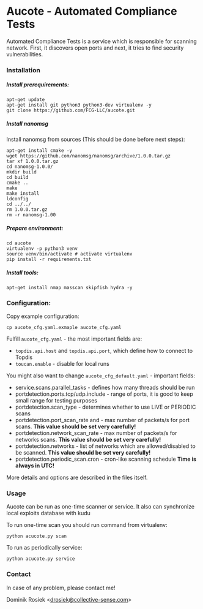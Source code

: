 # Aucote - Automated Compliance Tests

Automated Compliance Tests is a service which is responsible for scanning network. First, it discovers open ports and next, it tries to find security vulnerabilities.

### Installation

##### Install prerequirements:
```
apt-get update
apt-get install git python3 python3-dev virtualenv -y
git clone https://github.com/FCG-LLC/aucote.git
```

##### Install nanomsg

Install nanomsg from sources (This should be done before next steps):
```
apt-get install cmake -y
wget https://github.com/nanomsg/nanomsg/archive/1.0.0.tar.gz
tar xf 1.0.0.tar.gz
cd nanomsg-1.0.0/
mkdir build
cd build
cmake ..
make
make install
ldconfig
cd ../../
rm 1.0.0.tar.gz
rm -r nanomsg-1.00
```

##### Prepare environment:
```
cd aucote
virtualenv -p python3 venv
source venv/bin/activate # activate virtualenv
pip install -r requirements.txt
```

##### Install tools:
```
apt-get install nmap masscan skipfish hydra -y
```

### Configuration:

Copy example configuration:
```
cp aucote_cfg.yaml.exmaple aucote_cfg.yaml
```

Fulfill `aucote_cfg.yaml` - the most important fields are:
 - `topdis.api.host` and `topdis.api.port`, which define how to connect to Topdis 
 - `toucan.enable` - disable for local runs
 
You might also want to change `aucote_cfg_default.yaml` - important fields:
 - service.scans.parallel_tasks - defines how many threads should be run
 - portdetection.ports.tcp/udp.include - range of ports, it is good to keep small range for testing purposes
 - portdetection.scan_type - determines whether to use LIVE or PERIODIC scans
 - portdetection.port_scan_rate and - max number of packets/s for port scans. **This value should be set very carefully!**
 - portdetection.network_scan_rate - max number of packets/s for networks scans. **This value should be set very carefully!**
 - portdetection.networks - list of networks which are allowed/disabled to be scanned. **This value should be set very carefully!**
 - portdetection.periodic_scan.cron - cron-like scanning schedule **Time is always in UTC!**

More details and options are described in the files itself.

### Usage

Aucote can be run as one-time scanner or service. It also can synchronize local exploits database with kudu

To run one-time scan you should run command from virtualenv:
```
python acucote.py scan
```

To run as periodically service:
```
python acucote.py service
```

### Contact

In case of any problem, please contact me!

Dominik Rosiek <<drosiek@collective-sense.com>>